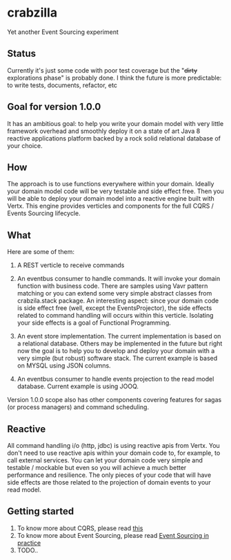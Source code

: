 # crabzilla 

Yet another Event Sourcing experiment

## Status

Currently it's just some code with poor test coverage but the "~~dirty~~ explorations phase" is probably done. I think the future is more predictable: to write tests, documents, refactor, etc 

## Goal for version 1.0.0

It has an ambitious goal: to help you write your domain model with very little framework overhead and smoothly deploy it on a state of art Java 8 reactive applications platform backed by a rock solid relational database of your choice.

## How

The approach is to use functions everywhere within your domain. Ideally your domain model code will be very testable and side effect free. Then you will be able to deploy your domain model into a reactive engine built with Vertx. This engine provides verticles and components for the full CQRS / Events Sourcing lifecycle. 

## What

Here are some of them:  

1. A REST verticle to receive commands 

2. An eventbus consumer to handle commands. It will invoke your domain function with business code. There are samples using Vavr pattern matching or you can extend some very simple abstract classes from crabzila.stack package. An interesting aspect: since your domain code is side effect free (well, except the EventsProjector), the side effects related to command handling will occurs within this verticle. Isolating your side effects is a goal of Functional  Programming.   

3. An event store implementation. The current implementation is based on a relational database. Others may be implemented in the future but right now the goal is to help you to develop and deploy your domain with a very simple (but robust) software stack. The current example is based on MYSQL using JSON columns. 

4. An eventbus consumer to handle events projection to the read model database. Current example is using JOOQ.

Version 1.0.0 scope also has other components covering features for sagas (or process managers) and command scheduling. 

## Reactive

All command handling i/o (http, jdbc) is using reactive apis from Vertx. You don't need to use reactive apis within your domain code to, for example, to call external services. You can let your domain code very simple and testable / mockable but even so you will achieve a much better performance and resilience. The only pieces of your code that will have side effects are those related to the projection of domain events to your read model.

## Getting started

1. To know more about CQRS, please read [this](https://gist.github.com/kellabyte/1964094) 
2. To know more about Event Sourcing, please read [Event Sourcing in practice](https://ookami86.github.io/event-sourcing-in-practice/#title.md)
2. TODO..
